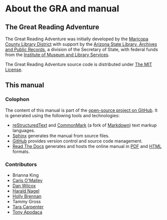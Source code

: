 # About the GRA and manual

## The Great Reading Adventure

The Great Reading Adventure was initially developed by the [Maricopa County Library District](http://www.mcldaz.org/) with support by the [Arizona State Library, Archives and Public Records](http://www.azlibrary.gov/), a division of the Secretary of State, with federal funds from the [Institute of Museum and Library Services](http://www.imls.gov/).

The Great Reading Adventure source code is distributed under [The MIT License](http://opensource.org/licenses/MIT).

## This manual
### Colophon

The content of this manual is part of the [open-source project on GitHub](https://github.com/MCLD/greatreadingadventure/tree/master/docs). It is generated using the following tools and technologies:

* [reStructuredText](http://docutils.sourceforge.net/rst.html) and [CommonMark](http://commonmark.org/) (a fork of [Markdown](http://daringfireball.net/projects/markdown/)) text markup languages.
* [Sphinx](http://sphinx-doc.org/) generates the manual from source files.
* [GitHub](http://github.com/) provides version control and source code management.
* [Read The Docs](https://readthedocs.org/) generates and hosts the online manual in [PDF](https://media.readthedocs.org/pdf/great-reading-adventure/latest/great-reading-adventure.pdf) and [HTML](http://readthedocs.org/projects/great-reading-adventure/downloads/htmlzip/latest/) formats.

### Contributors

* Brianna King
* [Caris O'Malley](https://www.linkedin.com/in/caris-o-malley-28b5a547)
* [Dan Wilcox](https://github.com/iafb/)
* [Harald Nagel](https://haraldnagel.com/)
* [Holly Brennan](https://www.linkedin.com/in/holly-brennan-76450270)
* Tammy Gross
* [Tara Carpenter](http://www.taracarpenter.com/)
* [Tony Apodaca](https://antonioramonapodaca.wordpress.com/)
